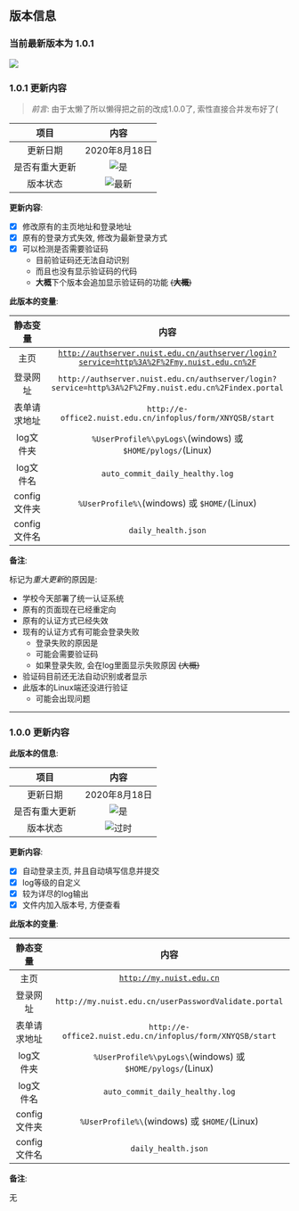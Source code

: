 ## 版本信息

### 当前最新版本为 1.0.1

[![](https://img.shields.io/badge/-return%20to%20README.md-blueviolet)](README.md "返回README.md")

### 1.0.1 更新内容

> *前言*: 由于太懒了所以懒得把之前的改成1.0.0了, 索性直接合并发布好了(

项目 |内容
:--: |:--:
更新日期 | 2020年8月18日
是否有重大更新 | ![](https://img.shields.io/badge/-yes-important "是")
版本状态 | ![](https://img.shields.io/badge/-newest-brightgreen "最新")

**更新内容**:

- [x] 修改原有的主页地址和登录地址
- [x] 原有的登录方式失效, 修改为最新登录方式
- [x] 可以检测是否需要验证码
  - 目前验证码还无法自动识别
  - 而且也没有显示验证码的代码
  - **大概**下个版本会追加显示验证码的功能 ~~(**大概**)~~

**此版本的变量**:

静态变量 | 内容
:--: | :--:
主页 | [`http://authserver.nuist.edu.cn/authserver/login?service=http%3A%2F%2Fmy.nuist.edu.cn%2F`](http://authserver.nuist.edu.cn/authserver/login?service=http%3A%2F%2Fmy.nuist.edu.cn%2F)
登录网址 | `http://authserver.nuist.edu.cn/authserver/login?service=http%3A%2F%2Fmy.nuist.edu.cn%2Findex.portal`
表单请求地址 | `http://e-office2.nuist.edu.cn/infoplus/form/XNYQSB/start`
log文件夹 | `%UserProfile%\pyLogs\`(windows) 或 `$HOME/pylogs/`(Linux)
log文件名 | `auto_commit_daily_healthy.log`
config文件夹 | `%UserProfile%\`(windows) 或 `$HOME/`(Linux)
config文件名 | `daily_health.json`

**备注**:

标记为*重大更新*的原因是:
- 学校今天部署了统一认证系统
- 原有的页面现在已经重定向
- 原有的认证方式已经失效
- 现有的认证方式有可能会登录失败
  - 登录失败的原因是
  - 可能会需要验证码
  - 如果登录失败, 会在log里面显示失败原因 ~~(大概)~~
- 验证码目前还无法自动识别或者显示
- 此版本的Linux端还没进行验证
  - 可能会出现问题

---

### 1.0.0 更新内容

**此版本的信息**:

项目 |内容
:--: |:--:
更新日期 | 2020年8月18日
是否有重大更新 | ![](https://img.shields.io/badge/-yes-important "是")
版本状态 | ![](https://img.shields.io/badge/-out%20of%20date-inactive "过时")

**更新内容**:

- [x] 自动登录主页, 并且自动填写信息并提交
- [x] log等级的自定义
- [x] 较为详尽的log输出
- [x] 文件内加入版本号, 方便查看

**此版本的变量**:

静态变量 | 内容
:--: | :--:
主页 | [`http://my.nuist.edu.cn`](http://my.nuist.edu.cn)
登录网址 | `http://my.nuist.edu.cn/userPasswordValidate.portal`
表单请求地址 | `http://e-office2.nuist.edu.cn/infoplus/form/XNYQSB/start`
log文件夹 | `%UserProfile%\pyLogs\`(windows) 或 `$HOME/pylogs/`(Linux)
log文件名 | `auto_commit_daily_healthy.log`
config文件夹 | `%UserProfile%\`(windows) 或 `$HOME/`(Linux)
config文件名 | `daily_health.json`

**备注**:

无